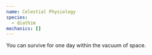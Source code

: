 ```yaml
---
name: Celestial Physiology
species:
  - diathim
mechanics: []
---
```

You can survive for one day within the vacuum of space.
